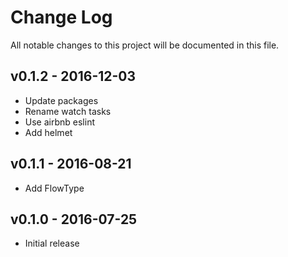 # Change Log
All notable changes to this project will be documented in this file.

## v0.1.2 - 2016-12-03
- Update packages
- Rename watch tasks
- Use airbnb eslint
- Add helmet

## v0.1.1 - 2016-08-21
- Add FlowType

## v0.1.0 - 2016-07-25
- Initial release
